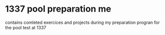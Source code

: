 # 1337 pool preparation me
contains comleted exercices and projects during my preparation progran for the pool test at 1337
